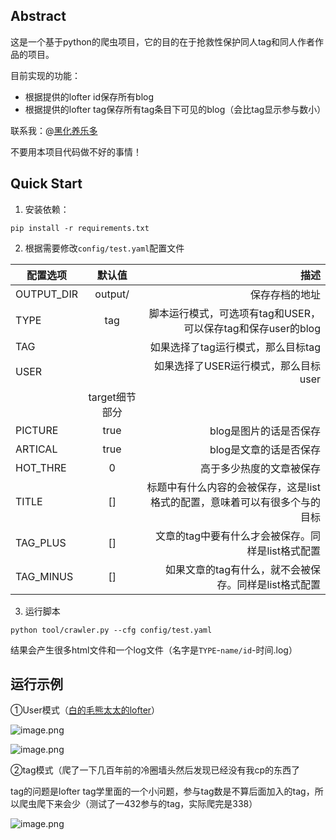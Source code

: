 ## Abstract

这是一个基于python的爬虫项目，它的目的在于抢救性保护同人tag和同人作者作品的项目。

目前实现的功能：

- 根据提供的lofter id保存所有blog
- 根据提供的lofter tag保存所有tag条目下可见的blog（会比tag显示参与数小）

联系我：@[黑化养乐多](weibo.com/2124977484)

不要用本项目代码做不好的事情！

## Quick Start

1. 安装依赖：

`pip install -r requirements.txt`

2. 根据需要修改`config/test.yaml`配置文件

配置选项|默认值|描述
-------|:----:|-------:
OUTPUT_DIR|output/|保存存档的地址
TYPE|tag|脚本运行模式，可选项有tag和USER，可以保存tag和保存user的blog
TAG| |如果选择了tag运行模式，那么目标tag
USER| |如果选择了USER运行模式，那么目标user
    |target细节部分|     
PICTURE|true|blog是图片的话是否保存
ARTICAL|true|blog是文章的话是否保存
HOT_THRE|0|高于多少热度的文章被保存
TITLE| [] |标题中有什么内容的会被保存，这是list格式的配置，意味着可以有很多个与的目标
TAG_PLUS| [] |文章的tag中要有什么才会被保存。同样是list格式配置
TAG_MINUS| [] |如果文章的tag有什么，就不会被保存。同样是list格式配置

3. 运行脚本

`python tool/crawler.py --cfg config/test.yaml`

结果会产生很多html文件和一个log文件（名字是`TYPE`-`name/id`-时间.log）

## 运行示例

①User模式（[白的毛熊太太的lofter](coldiron.lofter.com/)）

![image.png](https://i.loli.net/2020/06/13/cJVedgBUXx6rFQ3.png)

![image.png](https://i.loli.net/2020/06/13/fXuybjWVKoerRSH.png)

②tag模式（爬了一下几百年前的冷圈墙头然后发现已经没有我cp的东西了

tag的问题是lofter tag学里面的一个小问题，参与tag数是不算后面加入的tag，所以爬虫爬下来会少（测试了一432参与的tag，实际爬完是338）

![image.png](https://i.loli.net/2020/06/13/n3vO7tfBC8cFGSm.png)